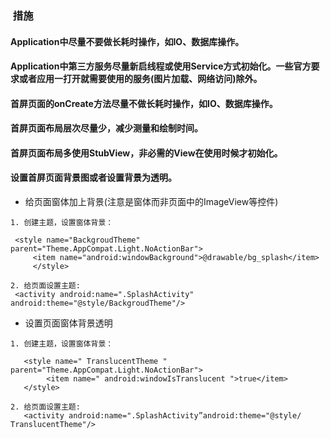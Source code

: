 ###  措施
#### Application中尽量不要做长耗时操作，如IO、数据库操作。
#### Application中第三方服务尽量新启线程或使用Service方式初始化。一些官方要求或者应用一打开就需要使用的服务(图片加载、网络访问)除外。
#### 首屏页面的onCreate方法尽量不做长耗时操作，如IO、数据库操作。
#### 首屏页面布局层次尽量少，减少测量和绘制时间。
#### 首屏页面布局多使用StubView，非必需的View在使用时候才初始化。
#### 设置首屏页面背景图或者设置背景为透明。
   - 给页面窗体加上背景(注意是窗体而非页面中的ImageView等控件)
   
    1. 创建主题，设置窗体背景：
    
 	 <style name="BackgroudTheme" parent="Theme.AppCompat.Light.NoActionBar"> 
  	     <item name="android:windowBackground">@drawable/bg_splash</item>
         </style>
      
    2. 给页面设置主题:
   	 <activity android:name=".SplashActivity" android:theme="@style/BackgroudTheme"/>
   
   - 设置页面窗体背景透明
   
    1. 创建主题，设置窗体背景：
    
       <style name=" TranslucentTheme " parent="Theme.AppCompat.Light.NoActionBar">  
            <item name=" android:windowIsTranslucent ">true</item>
       </style>

    2. 给页面设置主题:
       <activity android:name=".SplashActivity”android:theme="@style/ TranslucentTheme"/>
